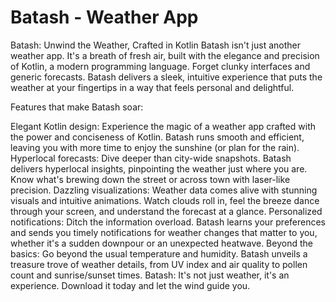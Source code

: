 # Batash - Weather App

Batash: Unwind the Weather, Crafted in Kotlin
Batash isn't just another weather app. It's a breath of fresh air, built with the elegance and precision of Kotlin, a modern programming language. Forget clunky interfaces and generic forecasts. Batash delivers a sleek, intuitive experience that puts the weather at your fingertips in a way that feels personal and delightful.

Features that make Batash soar:

Elegant Kotlin design: Experience the magic of a weather app crafted with the power and conciseness of Kotlin. Batash runs smooth and efficient, leaving you with more time to enjoy the sunshine (or plan for the rain).
Hyperlocal forecasts: Dive deeper than city-wide snapshots. Batash delivers hyperlocal insights, pinpointing the weather just where you are. Know what's brewing down the street or across town with laser-like precision.
Dazzling visualizations: Weather data comes alive with stunning visuals and intuitive animations. Watch clouds roll in, feel the breeze dance through your screen, and understand the forecast at a glance.
Personalized notifications: Ditch the information overload. Batash learns your preferences and sends you timely notifications for weather changes that matter to you, whether it's a sudden downpour or an unexpected heatwave.
Beyond the basics: Go beyond the usual temperature and humidity. Batash unveils a treasure trove of weather details, from UV index and air quality to pollen count and sunrise/sunset times.
Batash: It's not just weather, it's an experience. Download it today and let the wind guide you.

